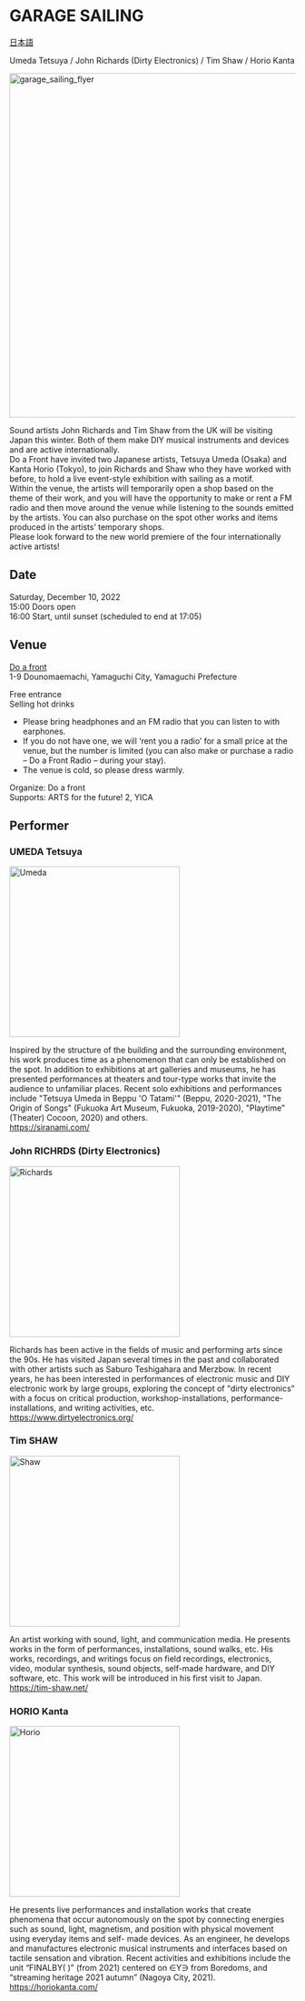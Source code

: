 # GARAGE SAILING
[日本語](./README.md)

Umeda Tetsuya / John Richards (Dirty Electronics) / Tim Shaw / Horio Kanta

<img width="605" alt="garage_sailing_flyer" src="https://user-images.githubusercontent.com/1097902/204686981-f3a3f201-2b15-42ff-ab51-40fe18db1662.png">

Sound artists John Richards and Tim Shaw from the UK will be visiting Japan this winter. Both of them make DIY musical instruments and devices and are active internationally. <br />
Do a Front have invited two Japanese artists, Tetsuya Umeda (Osaka) and Kanta Horio (Tokyo), to join Richards and Shaw who they have worked with before, to hold a live event-style exhibition with sailing as a motif.<br />
Within the venue, the artists will temporarily open a shop based on the theme of their work, and you will have the opportunity to make or rent a FM radio and then move around the venue while listening to the sounds emitted by the artists. You can also purchase on the spot other works and items produced in the artists’ temporary shops.<br />
Please look forward to the new world premiere of the four internationally active artists!

## Date
Saturday, December 10, 2022<br />
15:00 Doors open<br />
16:00 Start, until sunset (scheduled to end at 17:05)<br />

## Venue
[Do a front](https://www.doafront.org/about/index.html)<br />
1-9 Dounomaemachi, Yamaguchi City, Yamaguchi Prefecture

Free entrance<br />
Selling hot drinks

- Please bring headphones and an FM radio that you can listen to with earphones.
- If you do not have one, we will ‘rent you a radio’ for a small price at the venue, but
the number is limited (you can also make or purchase a radio – Do a Front Radio –
during your stay).
- The venue is cold, so please dress warmly.

Organize: Do a front<br />
Supports: ARTS for the future! 2, YICA

## Performer
### UMEDA Tetsuya
<img src="https://user-images.githubusercontent.com/1097902/204688047-32b14ad9-513f-4864-8a01-42050577ab9b.jpeg" width="300" alt="Umeda" />

Inspired by the structure of the building and the surrounding environment, his work produces time as a phenomenon that can only be established on the spot. In addition to exhibitions at art galleries and museums, he has presented performances at theaters and tour-type works that invite the audience to unfamiliar places. Recent solo exhibitions and performances include "Tetsuya Umeda in Beppu 'O Tatami'" (Beppu, 2020-2021), "The Origin of Songs" (Fukuoka Art Museum, Fukuoka, 2019-2020), "Playtime" (Theater) Cocoon, 2020) and others.<br />
https://siranami.com/

### John RICHRDS (Dirty Electronics)
<img src="https://user-images.githubusercontent.com/1097902/204688068-0a1c828f-fadb-4f0e-a194-bf61a9a3d1d9.jpg" height="300" alt="Richards" />

Richards has been active in the fields of music and performing arts since the 90s. He has visited Japan several times in the past and collaborated with other artists such as Saburo Teshigahara and Merzbow. In recent years, he has been interested in performances of electronic music and DIY electronic work by large groups, exploring the concept of "dirty electronics" with a focus on critical production, workshop-installations, performance-installations, and writing activities, etc.<br />
https://www.dirtyelectronics.org/

### Tim SHAW
<img src="https://user-images.githubusercontent.com/1097902/204688080-8bf13bc2-609c-4052-a28d-40318beb2145.JPG" width="300" alt="Shaw" />

An artist working with sound, light, and communication media. He presents works in the form of performances, installations, sound walks, etc. His works, recordings, and writings focus on field recordings, electronics, video, modular synthesis, sound objects, self-made hardware, and DIY software, etc. This work will be introduced in his first visit to Japan.<br />
https://tim-shaw.net/

### HORIO Kanta
<img src="https://user-images.githubusercontent.com/1097902/204688087-a6068d04-f5d8-4730-8e8f-44928172ce4f.jpg" height="300" alt="Horio" />

He presents live performances and installation works that create phenomena that occur autonomously on the spot by connecting energies such as sound, light, magnetism, and position with physical movement using everyday items and self- made devices. As an engineer, he develops and manufactures electronic musical instruments and interfaces based on tactile sensation and vibration. Recent activities and exhibitions include the unit “FINALBY( )” (from 2021) centered on ∈Y∋ from Boredoms, and “streaming heritage 2021 autumn” (Nagoya City, 2021).<br />
https://horiokanta.com/
